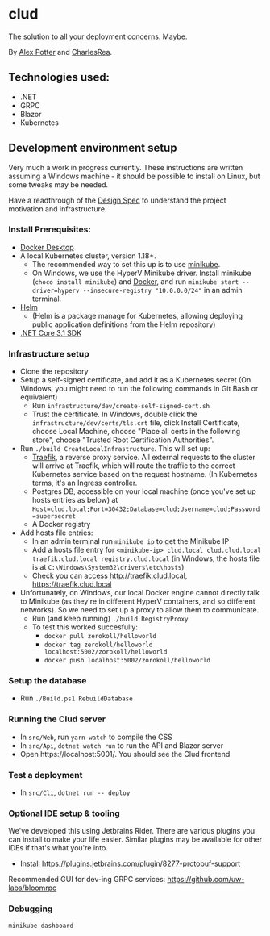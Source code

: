 # clud

The solution to all your deployment concerns. Maybe.

By [Alex Potter](https://github.com/AlexJPotter) and [CharlesRea](https://github.com/CharlesRea).

## Technologies used:
* .NET
* GRPC
* Blazor
* Kubernetes

## Development environment setup

Very much a work in progress currently. These instructions are written assuming a Windows machine - it should
be possible to install on Linux, but some tweaks may be needed.

Have a readthrough of the [Design Spec](./docs/01_DesignSpec.md) to understand the project motivation and infrastructure.

### Install Prerequisites:
* [Docker Desktop](https://www.docker.com/get-started)
* A local Kubernetes cluster, version 1.18+. 
  * The recommended way to set this up is to use [minikube](https://minikube.sigs.k8s.io/docs/start/).
  * On Windows, we use the HyperV Minikube driver. Install minikube (`choco install minikube`) and [Docker](https://docs.docker.com/get-docker/), 
    and run `minikube start --driver=hyperv --insecure-registry "10.0.0.0/24"` in an admin terminal.
* [Helm](https://helm.sh/docs/intro/install/)
  * (Helm is a package manage for Kubernetes, allowing deploying public application definitions from the Helm repository)
* [.NET Core 3.1 SDK](https://dotnet.microsoft.com/download)

### Infrastructure setup
* Clone the repository
* Setup a self-signed certificate, and add it as a Kubernetes secret (On Windows, you might need to run the following commands in Git Bash or equivalent)
  * Run `infrastructure/dev/create-self-signed-cert.sh`
  * Trust the certificate. In Windows, double click the `infrastructure/dev/certs/tls.crt` file, click Install Certificate, choose Local Machine, choose
    "Place all certs in the following store", choose "Trusted Root Certification Authorities".
* Run `./build CreateLocalInfrastructure`. This will set up:
  * [Traefik](https://docs.traefik.io/), a reverse proxy service. All external requests to the cluster will arrive at
    Traefik, which will route the traffic to the correct Kubernetes service based on the request hostname. (In Kubernetes
    terms, it's an Ingress controller.
  * Postgres DB, accessible on your local machine (once you've set up hosts entries as below) at
    `Host=clud.local;Port=30432;Database=clud;Username=clud;Password=supersecret`
  * A Docker registry
* Add hosts file entries:
  * In an admin terminal run `minikube ip` to get the Minikube IP
  * Add a hosts file entry for `<minikube-ip> clud.local clud.clud.local traefik.clud.local registry.clud.local` (in Windows, the hosts file is at `C:\Windows\System32\drivers\etc\hosts`)
  * Check you can access http://traefik.clud.local,  https://traefik.clud.local
* Unfortunately, on Windows, our local Docker engine cannot directly talk to Minikube (as they're in different HyperV
  containers, and so different networks). So we need to set up a proxy to allow them to communicate.
  * Run (and keep running) `./build RegistryProxy`
  * To test this worked succesfully:
    * `docker pull zerokoll/helloworld`
    * `docker tag zerokoll/helloworld  localhost:5002/zorokoll/helloworld`
    * `docker push localhost:5002/zorokoll/helloworld`

### Setup the database
* Run `./Build.ps1 RebuildDatabase`

### Running the Clud server
* In `src/Web`, run `yarn watch` to compile the CSS
* In `src/Api`, `dotnet watch run` to run the API and Blazor server
* Open https://localhost:5001/. You should see the Clud frontend

### Test a deployment
* In `src/Cli`, `dotnet run -- deploy`

### Optional IDE setup & tooling
We've developed this using Jetbrains Rider. There are various plugins you can install to make your life easier. Similar
plugins may be available for other IDEs if that's what you're into.
* Install https://plugins.jetbrains.com/plugin/8277-protobuf-support

Recommended GUI for dev-ing GRPC services: https://github.com/uw-labs/bloomrpc


### Debugging
`minikube dashboard`
